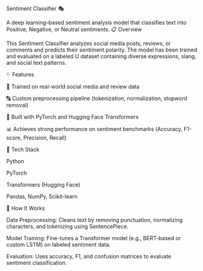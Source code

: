 Sentiment Classifier 🎭

A deep learning–based sentiment analysis model that classifies  text into Positive, Negative, or Neutral sentiments.
📋 Overview

This Sentiment Classifier analyzes social media posts, reviews, or comments and predicts their sentiment polarity.
The model has been trained and evaluated on a labeled U dataset containing diverse expressions, slang, and social text patterns.

✨ Features

🧠 Trained on real-world social media and review data

🔠 Custom preprocessing pipeline (tokenization, normalization, stopword removal)

🤖 Built with PyTorch and Hugging Face Transformers

📊 Achieves strong performance on sentiment benchmarks (Accuracy, F1-score, Precision, Recall)

🧩 Tech Stack

Python

PyTorch

Transformers (Hugging Face)

Pandas, NumPy, Scikit-learn


🚀 How It Works

Data Preprocessing:
Cleans text by removing punctuation, normalizing characters, and tokenizing using SentencePiece.

Model Training:
Fine-tunes a Transformer model (e.g., BERT-based or custom LSTM) on labeled  sentiment data.

Evaluation:
Uses accuracy, F1, and confusion matrices to evaluate sentiment classification.
